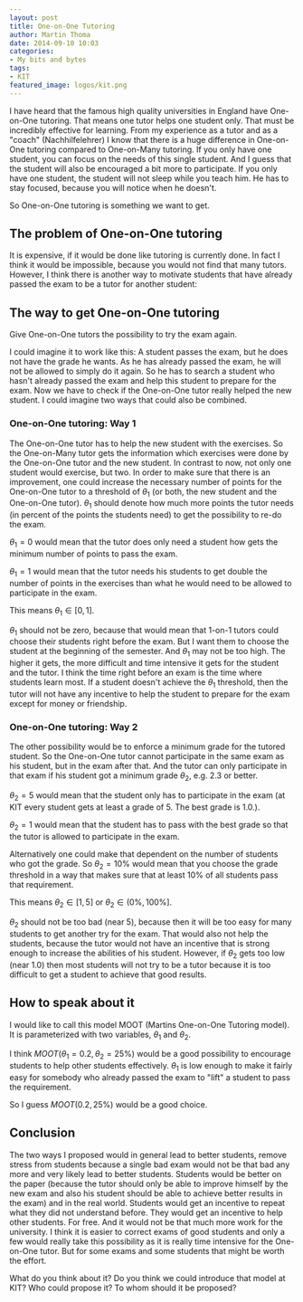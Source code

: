 ```yaml
---
layout: post
title: One-on-One Tutoring
author: Martin Thoma
date: 2014-09-10 10:03
categories:
- My bits and bytes
tags:
- KIT
featured_image: logos/kit.png
---
```


I have heard that the famous high quality universities in England have
One-on-One tutoring. That means one tutor helps one student only. That must be
incredibly effective for learning. From my experience as a tutor and as a
"coach" (Nachhilfelehrer) I know that there is a huge difference in One-on-One
tutoring compared to One-on-Many tutoring. If you only have one student, you
can focus on the needs of this single student. And I guess that the student
will also be encouraged a bit more to participate. If you only have one
student, the student will not sleep while you teach him. He has to stay
focused, because you will notice when he doesn't.

So One-on-One tutoring is something we want to get.

## The problem of One-on-One tutoring
It is expensive, if it would be done like tutoring is currently done. In fact I
think it would be impossible, because you would not find that many tutors.
However, I think there is another way to motivate students that have already
passed the exam to be a tutor for another student:

## The way to get One-on-One tutoring
Give One-on-One tutors the possibility to try the exam again.

I could imagine it to work like this: A student passes the exam, but he does
not have the grade he wants. As he has already passed the exam, he will not be
allowed to simply do it again. So he has to search a student who hasn't already
passed the exam and help this student to prepare for the exam. Now we have to
check if the One-on-One tutor really helped the new student. I could imagine
two ways that could also be combined.

### One-on-One tutoring: Way 1
The One-on-One tutor has to help the new student with the exercises. So the
One-on-Many tutor gets the information which exercises were done by the
One-on-One tutor and the new student. In contrast to now, not only one student
would exercise, but two. In order to make sure that there is an improvement,
one could increase the necessary number of points for the One-on-One tutor to a
threshold of $\theta_1$ (or both, the new student and the One-on-One tutor).
$\theta_1$ should denote how much more points the tutor needs (in percent of
the points the students need) to get the possibility to re-do the exam.

$\theta_1 = 0$ would mean that the tutor does only need a student how
gets the minimum number of points to pass the exam.

$\theta_1 = 1$ would mean that the tutor needs his students to get double the
number of points in the exercises than what he would need to be allowed to
participate in the exam.

This means $\theta_1 \in [0, 1]$.

$\theta_1$ should not be zero, because that
would mean that 1-on-1 tutors could choose their students right before the exam.
But I want them to choose the student at the beginning of the semester. And
$\theta_1$ may not be too high. The higher it gets, the more difficult and time
intensive it gets for the student and the tutor. I think the time right before
an exam is the time where students learn most. If a student doesn't achieve
the $\theta_1$ threshold, then the tutor will not have any incentive to help the
student to prepare for the exam except for money or friendship.

### One-on-One tutoring: Way 2
The other possibility would be to enforce a minimum grade for the tutored
student. So the One-on-One tutor cannot participate in the same exam as his
student, but in the exam after that. And the tutor can only participate in that
exam if his student got a minimum grade $\theta_2$, e.g. 2.3 or better.

$\theta_2 = 5$ would mean that the student only has to participate in the exam
(at KIT every student gets at least a grade of 5. The best grade is 1.0.).

$\theta_2 = 1$ would mean that the student has to pass with the best grade so
that the tutor is allowed to participate in the exam.

Alternatively one could make that dependent on the number of students who got
the grade. So $\theta_2 = 10\%$ would mean that you choose the grade threshold
in a way that makes sure that at least 10% of all students pass that
requirement.

This means $\theta_2 \in [1, 5]$ or $\theta_2 \in (0\%, 100\%]$.

$\theta_2$ should not be too bad (near 5), because then it will be too easy
for many students to get another try for the exam. That would also not help the
students, because the tutor would not have an incentive that is strong enough to
increase the abilities of his student. However, if $\theta_2$ gets too low
(near 1.0) then most students will not try to be a tutor because it is too
difficult to get a student to achieve that good results.

## How to speak about it

I would like to call this model MOOT (Martins One-on-One Tutoring model).
It is parameterized with two variables, $\theta_1$ and $\theta_2$.

I think $MOOT(\theta_1=0.2, \theta_2=25\%)$ would be a good possibility to
encourage students to help other students effectively. $\theta_1$ is low enough
to make it fairly easy for somebody who already passed the exam to "lift" a
student to pass the requirement.

So I guess $MOOT(0.2, 25\%)$ would be a good choice.

## Conclusion
The two ways I proposed would in general lead to better students, remove stress
from students because a single bad exam would not be that bad any more and
very likely lead to better students. Students would be better on the paper
(because the tutor should only be able to improve himself by the new exam and
also his student should be able to achieve better results in the exam) and in
the real world. Students would get an incentive to repeat what they did not
understand before. They would get an incentive to help other students. For free.
And it would not be that much more work for the university. I think it is easier
to correct exams of good students and only a few would really take this
possibility as it is really time intensive for the One-on-One tutor. But for
some exams and some students that might be worth the effort.

What do you think about it? Do you think we could introduce that model at KIT?
Who could propose it? To whom should it be proposed?